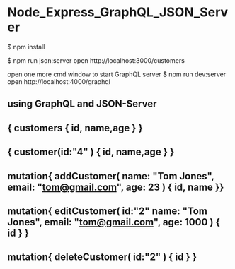 # Node_Express_GraphQL_JSON_Server

$ npm install

$ npm run json:server
open http://localhost:3000/customers

open one more cmd window to start GraphQL server
$ npm run dev:server 
open http://localhost:4000/graphql

using GraphQL and JSON-Server
---------------------------------------------------------
{ customers {
   id, name,age
 }  }
---------------------------------------------------------
{ customer(id:"4"
  ) {
   id, name,age
 }  }
---------------------------------------------------------
mutation{
 addCustomer(
name: "Tom Jones",
   email: "tom@gmail.com",
    age: 23
  ) {
    id,
    name
  }}
---------------------------------------------------------
mutation{
 editCustomer(
  id:"2"
name: "Tom Jones",
   email: "tom@gmail.com",
    age: 1000
  ) {
   id
 } }
---------------------------------------------------------
mutation{
 deleteCustomer(
  id:"2"
  ) {
   id
 } }
 ----------------------------------------------------------
